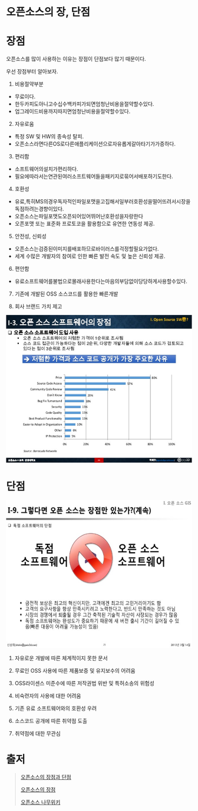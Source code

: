 오픈소스의 장, 단점
=====


장점
====
오픈소스를 많이 사용하는 이유는 장점이 단점보다 많기 때문이다.
>
우선 장점부터 알아보자.
>
1. 비용절약부분
- 무료이다.
- 한두카피도아니고수십수백카피가되면엄청난비용을절약할수있다.
- 업그레이드비용까지따지면엄청난비용을절약할수있다.

2. 자유로움
- 특정 SW 및 HW의 종속성 탈피.
- 오픈소스라면다른OS로다른애플리케이션으로자유롭게갈아타기가가증하다.

3. 편리함
- 소프트웨어의설치가편리하다.
- 필요에따라서는연관된여러소프트웨어들을패키지로묶어서배포하기도한다.

4. 호환성
- 유료,특히MS의경우독자적인파일포맷을고집해서일부러호환성을떨어뜨려서시장을독점하려는경향이있다.
- 오픈소스는파일포맷도오픈되어있어뛰어난호환성을자랑한다
- 오픈포맷 또는 표준화 프로토코을 활용함으로 유연한 연동성 제공.

5. 안전성, 신뢰성
- 오픈소스는검증된이미지를배포하므로바이러스를걱정할필요가없다.
- 세계 수많은 개발자의 참여로 인한 빠른 발전 속도 및 높은 신뢰성 제공.

6. 편안함
- 유료소프트웨어를불법으로몰래사용한다는마음의부담없이당당하게사용할수있다.

7. 기존에 개발된 OSS 소스코드를 활용한 빠른개발

8. 회사 브랜드 가치 제고

>
<img width="600" height="400" src="./img/오픈소스의 장점.jpg"></img>



단점
====
>
<img width="600" height="400" src="./img/오픈소스의 단점.jpg"></img>

1. 자유로운 개발에 따른 체계적이지 못한 문서

2. 무료인 OSS 사용에 따른 제품보증 및 유지보수의 어려움

3. OSS라이센스 미준수에 따른 저작권법 위반 및 특허소송의 위험성

4. 비숙련자의 사용에 대한 어려움

5. 기존 유료 소프트웨어와의 호환성 우려

6. 소스코드 공개에 따른 취약점 도출

7. 취약점에 대한 무관심



출저
====
>[오픈소스의 장점과 단점](https://m.blog.naver.com/PostView.nhn?blogId=blue91822&logNo=220260286450&proxyReferer=https%3A%2F%2Fwww.google.co.kr%2F)
>
>[오픈소스의 장점](https://www.abssource.com/오픈소스의-장점/) 
>
>[오픈소스 나무위키](https://namu.wiki/w/오픈%20소스) 
